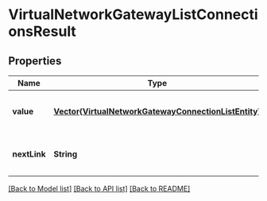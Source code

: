 # VirtualNetworkGatewayListConnectionsResult


## Properties
Name | Type | Description | Notes
------------ | ------------- | ------------- | -------------
**value** | [**Vector{VirtualNetworkGatewayConnectionListEntity}**](VirtualNetworkGatewayConnectionListEntity.md) | A list of VirtualNetworkGatewayConnection resources that exists in a resource group. | [optional] [default to nothing]
**nextLink** | **String** | The URL to get the next set of results. | [optional] [readonly] [default to nothing]


[[Back to Model list]](../README.md#models) [[Back to API list]](../README.md#api-endpoints) [[Back to README]](../README.md)



